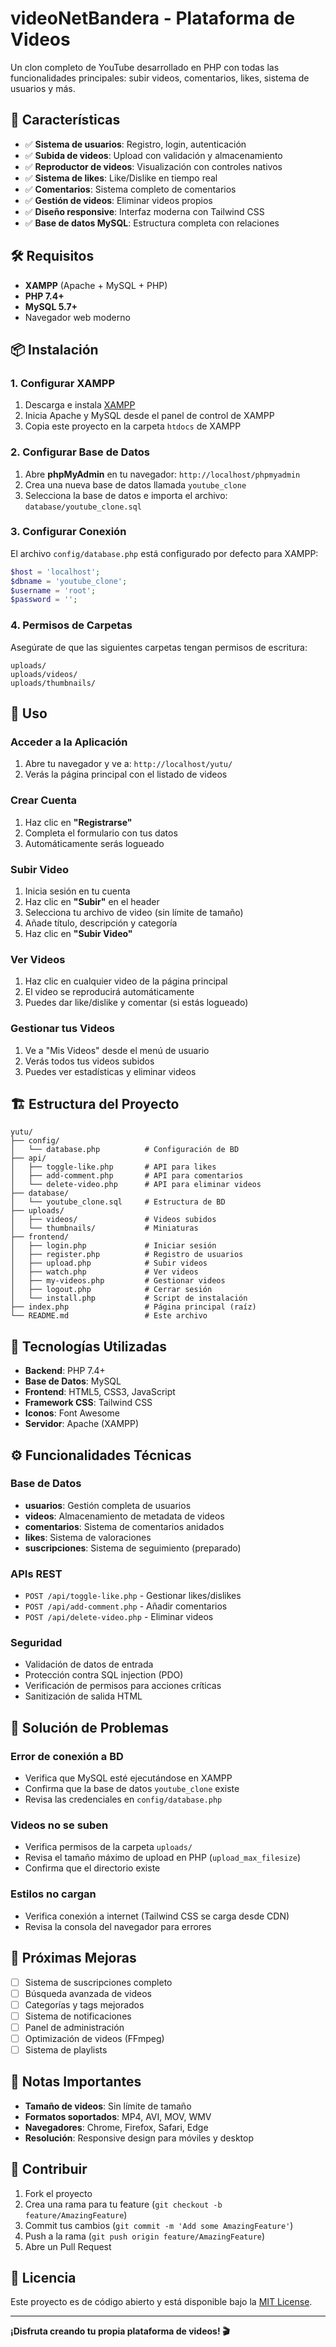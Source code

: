 # videoNetBandera - Plataforma de Videos

Un clon completo de YouTube desarrollado en PHP con todas las funcionalidades principales: subir videos, comentarios, likes, sistema de usuarios y más.

## 🚀 Características

- ✅ **Sistema de usuarios**: Registro, login, autenticación
- ✅ **Subida de videos**: Upload con validación y almacenamiento
- ✅ **Reproductor de videos**: Visualización con controles nativos
- ✅ **Sistema de likes**: Like/Dislike en tiempo real
- ✅ **Comentarios**: Sistema completo de comentarios
- ✅ **Gestión de videos**: Eliminar videos propios
- ✅ **Diseño responsive**: Interfaz moderna con Tailwind CSS
- ✅ **Base de datos MySQL**: Estructura completa con relaciones

## 🛠️ Requisitos

- **XAMPP** (Apache + MySQL + PHP)
- **PHP 7.4+**
- **MySQL 5.7+**
- Navegador web moderno

## 📦 Instalación

### 1. Configurar XAMPP

1. Descarga e instala [XAMPP](https://www.apachefriends.org/)
2. Inicia Apache y MySQL desde el panel de control de XAMPP
3. Copia este proyecto en la carpeta `htdocs` de XAMPP

### 2. Configurar Base de Datos

1. Abre **phpMyAdmin** en tu navegador: `http://localhost/phpmyadmin`
2. Crea una nueva base de datos llamada `youtube_clone`
3. Selecciona la base de datos e importa el archivo: `database/youtube_clone.sql`

### 3. Configurar Conexión

El archivo `config/database.php` está configurado por defecto para XAMPP:
```php
$host = 'localhost';
$dbname = 'youtube_clone';
$username = 'root';
$password = '';
```

### 4. Permisos de Carpetas

Asegúrate de que las siguientes carpetas tengan permisos de escritura:
```
uploads/
uploads/videos/
uploads/thumbnails/
```

## 🎯 Uso

### Acceder a la Aplicación

1. Abre tu navegador y ve a: `http://localhost/yutu/`
2. Verás la página principal con el listado de videos

### Crear Cuenta

1. Haz clic en **"Registrarse"**
2. Completa el formulario con tus datos
3. Automáticamente serás logueado

### Subir Video

1. Inicia sesión en tu cuenta
2. Haz clic en **"Subir"** en el header
3. Selecciona tu archivo de video (sin límite de tamaño)
4. Añade título, descripción y categoría
5. Haz clic en **"Subir Video"**

### Ver Videos

1. Haz clic en cualquier video de la página principal
2. El video se reproducirá automáticamente
3. Puedes dar like/dislike y comentar (si estás logueado)

### Gestionar tus Videos

1. Ve a "Mis Videos" desde el menú de usuario
2. Verás todos tus videos subidos
3. Puedes ver estadísticas y eliminar videos

## 🏗️ Estructura del Proyecto

```
yutu/
├── config/
│   └── database.php          # Configuración de BD
├── api/
│   ├── toggle-like.php       # API para likes
│   ├── add-comment.php       # API para comentarios
│   └── delete-video.php      # API para eliminar videos
├── database/
│   └── youtube_clone.sql     # Estructura de BD
├── uploads/
│   ├── videos/               # Videos subidos
│   └── thumbnails/           # Miniaturas
├── frontend/
│   ├── login.php             # Iniciar sesión
│   ├── register.php          # Registro de usuarios
│   ├── upload.php            # Subir videos
│   ├── watch.php             # Ver videos
│   ├── my-videos.php         # Gestionar videos
│   ├── logout.php            # Cerrar sesión
│   └── install.php           # Script de instalación
├── index.php                 # Página principal (raíz)
└── README.md                 # Este archivo
```

## 🎨 Tecnologías Utilizadas

- **Backend**: PHP 7.4+
- **Base de Datos**: MySQL
- **Frontend**: HTML5, CSS3, JavaScript
- **Framework CSS**: Tailwind CSS
- **Iconos**: Font Awesome
- **Servidor**: Apache (XAMPP)

## ⚙️ Funcionalidades Técnicas

### Base de Datos
- **usuarios**: Gestión completa de usuarios
- **videos**: Almacenamiento de metadata de videos
- **comentarios**: Sistema de comentarios anidados
- **likes**: Sistema de valoraciones
- **suscripciones**: Sistema de seguimiento (preparado)

### APIs REST
- `POST /api/toggle-like.php` - Gestionar likes/dislikes
- `POST /api/add-comment.php` - Añadir comentarios
- `POST /api/delete-video.php` - Eliminar videos

### Seguridad
- Validación de datos de entrada
- Protección contra SQL injection (PDO)
- Verificación de permisos para acciones críticas
- Sanitización de salida HTML

## 🐛 Solución de Problemas

### Error de conexión a BD
- Verifica que MySQL esté ejecutándose en XAMPP
- Confirma que la base de datos `youtube_clone` existe
- Revisa las credenciales en `config/database.php`

### Videos no se suben
- Verifica permisos de la carpeta `uploads/`
- Revisa el tamaño máximo de upload en PHP (`upload_max_filesize`)
- Confirma que el directorio existe

### Estilos no cargan
- Verifica conexión a internet (Tailwind CSS se carga desde CDN)
- Revisa la consola del navegador para errores

## 🔄 Próximas Mejoras

- [ ] Sistema de suscripciones completo
- [ ] Búsqueda avanzada de videos
- [ ] Categorías y tags mejorados
- [ ] Sistema de notificaciones
- [ ] Panel de administración
- [ ] Optimización de videos (FFmpeg)
- [ ] Sistema de playlists

## 📝 Notas Importantes

- **Tamaño de videos**: Sin límite de tamaño
- **Formatos soportados**: MP4, AVI, MOV, WMV
- **Navegadores**: Chrome, Firefox, Safari, Edge
- **Resolución**: Responsive design para móviles y desktop

## 🤝 Contribuir

1. Fork el proyecto
2. Crea una rama para tu feature (`git checkout -b feature/AmazingFeature`)
3. Commit tus cambios (`git commit -m 'Add some AmazingFeature'`)
4. Push a la rama (`git push origin feature/AmazingFeature`)
5. Abre un Pull Request

## 📄 Licencia

Este proyecto es de código abierto y está disponible bajo la [MIT License](LICENSE).

---

**¡Disfruta creando tu propia plataforma de videos! 🎬** 